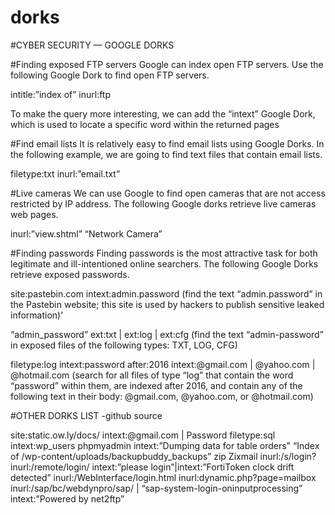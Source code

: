 # dorks


#CYBER SECURITY — GOOGLE DORKS

#Finding exposed FTP servers
Google can index open FTP servers. Use the following Google Dork to find open FTP servers.

intitle:”index of” inurl:ftp

To make the query more interesting, we can add the “intext” Google Dork, which is used to locate a specific word within the returned pages

#Find email lists
It is relatively easy to find email lists using Google Dorks. In the following example, we are going to find text files that contain email lists.

filetype:txt inurl:”email.txt”

#Live cameras We can use Google to find open cameras that are not access restricted by IP address. The following Google dorks retrieve live cameras web pages.

inurl:”view.shtml” “Network Camera”

#Finding passwords
Finding passwords is the most attractive task for both legitimate and ill-intentioned online searchers. The following Google Dorks retrieve exposed passwords.

site:pastebin.com intext:admin.password (find the text “admin.password” in the Pastebin website; this site is used by hackers to publish sensitive leaked information)’

“admin_password” ext:txt | ext:log | ext:cfg (find the text “admin-password” in exposed files of the following types: TXT, LOG, CFG)

filetype:log intext:password after:2016 intext:@gmail.com | @yahoo.com | @hotmail.com (search for all files of type “log” that contain the word “password” within them, are indexed after 2016, and contain any of the following text in their body: @gmail.com, @yahoo.com, or @hotmail.com)

#OTHER DORKS LIST -github source

site:static.ow.ly/docs/ intext:@gmail.com | Password
filetype:sql intext:wp_users phpmyadmin
intext:”Dumping data for table orders"
“Index of /wp-content/uploads/backupbuddy_backups” zip
Zixmail inurl:/s/login?
inurl:/remote/login/ intext:”please login”|intext:”FortiToken clock drift detected”
inurl:/WebInterface/login.html
inurl:dynamic.php?page=mailbox
inurl:/sap/bc/webdynpro/sap/ | “sap-system-login-oninputprocessing”
intext:”Powered by net2ftp”

